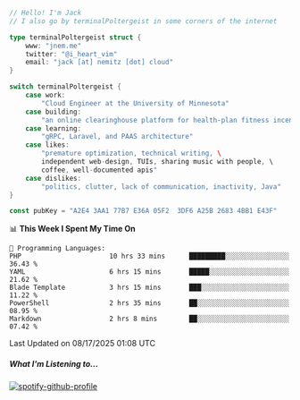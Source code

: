 ```go
// Hello! I'm Jack
// I also go by terminalPoltergeist in some corners of the internet

type terminalPoltergeist struct {
    www: "jnem.me"
    twitter: "@i_heart_vim"
    email: "jack [at] nemitz [dot] cloud"
}

switch terminalPoltergeist {
    case work:
        "Cloud Engineer at the University of Minnesota"
    case building:
        "an online clearinghouse platform for health-plan fitness incentive programs"
    case learning:
        "gRPC, Laravel, and PAAS architecture"
    case likes:
        "premature optimization, technical writing, \
        independent web-design, TUIs, sharing music with people, \
        coffee, well-documented apis"
    case dislikes:
        "politics, clutter, lack of communication, inactivity, Java"
}

const pubKey = "A2E4 3AA1 77B7 E36A 05F2  3DF6 A25B 2683 4BB1 E43F"
```

<!--START_SECTION:waka-->
📊 **This Week I Spent My Time On** 

```text
💬 Programming Languages: 
PHP                      10 hrs 33 mins      █████████░░░░░░░░░░░░░░░░   36.43 % 
YAML                     6 hrs 15 mins       █████░░░░░░░░░░░░░░░░░░░░   21.62 % 
Blade Template           3 hrs 15 mins       ███░░░░░░░░░░░░░░░░░░░░░░   11.22 % 
PowerShell               2 hrs 35 mins       ██░░░░░░░░░░░░░░░░░░░░░░░   08.95 % 
Markdown                 2 hrs 8 mins        ██░░░░░░░░░░░░░░░░░░░░░░░   07.42 % 
```


 Last Updated on 08/17/2025 01:08 UTC
<!--END_SECTION:waka-->

##### What I'm Listening to...

[![spotify-github-profile](https://jnem.me/listening-item?maxAge=2592000)](https://jnem.me/listening)
